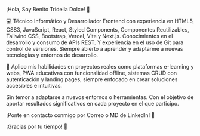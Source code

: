¡Hola, Soy Benito Tridella Dolce! 👋 

💻 Técnico Informático y Desarrollador Frontend con experiencia en HTML5, CSS3, JavaScript, React, Styled Components, Componentes Reutilizables, Tailwind CSS, Bootstrap, Vercel, Vite y Next.js. Conocimientos en el desarrollo y consumo de APIs REST. Y experiencia en el uso de Git para control de versiones. Siempre abierto a aprender y adaptarme a nuevas tecnologías y entornos de desarrollo.

🚀 Aplico mis habilidades en proyectos reales como plataformas e-learning y webs, PWA educativas con funcionalidad offline, sistemas CRUD con autenticación y landing pages, siempre enfocado en crear soluciones accesibles e intuitivas. 

Sin temor a adaptarse a nuevos entornos o herramientas. Con el objetivo de aportar resultados significativos en cada proyecto en el que participo.

¡Ponte en contacto conmigo por Correo o MD de LinkedIn! 📨 

¡Gracias por tu tiempo! 🤝
